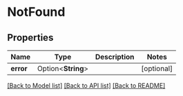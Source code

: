 # NotFound

## Properties

Name | Type | Description | Notes
------------ | ------------- | ------------- | -------------
**error** | Option<**String**> |  | [optional]

[[Back to Model list]](../README.md#documentation-for-models) [[Back to API list]](../README.md#documentation-for-api-endpoints) [[Back to README]](../README.md)


